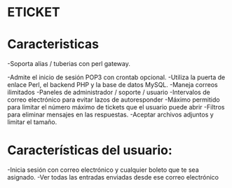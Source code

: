 # ETICKET

# Caracteristicas

-Soporta alias / tuberias con perl gateway.

-Admite el inicio de sesión POP3 con crontab opcional.
-Utiliza la puerta de enlace Perl, el backend PHP y la base de datos MySQL.
-Maneja correos ilimitados
-Paneles de administrador / soporte / usuario
-Intervalos de correo electrónico para evitar lazos de autoresponder
-Máximo permitido para limitar el número máximo de tickets que el usuario puede abrir
-Filtros para eliminar mensajes en las respuestas.
-Aceptar archivos adjuntos y limitar el tamaño.

# Características del usuario:

-Inicia sesión con correo electrónico y cualquier boleto que te sea asignado.
-Ver todas las entradas enviadas desde ese correo electrónico